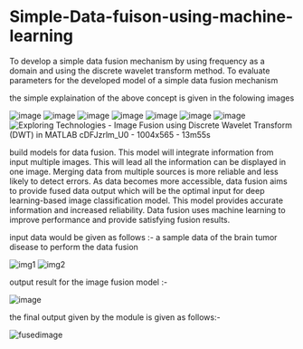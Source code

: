 # Simple-Data-fuison-using-machine-learning
To develop a simple data fusion mechanism by using frequency as a domain and using the discrete wavelet transform method. 
To evaluate parameters for the developed model of a simple data fusion mechanism

the simple explaination of the above concept is given in the folowing images

![image](https://user-images.githubusercontent.com/88313584/208738802-7238d2f2-b04f-4590-b1af-d686c8603124.png)
![image](https://user-images.githubusercontent.com/88313584/208739055-f49c24b5-ce3f-42fa-91e9-fa106673c987.png)
![image](https://user-images.githubusercontent.com/88313584/208739210-5c69f876-50c3-452a-8606-67954accd0c0.png)
![image](https://user-images.githubusercontent.com/88313584/208739467-2f547821-de9e-4fee-852e-8e707d8292fd.png)
![image](https://user-images.githubusercontent.com/88313584/208739577-43a75cd1-adf3-46d4-a07f-a4ed88680055.png)
![image](https://user-images.githubusercontent.com/88313584/208739668-ac94af28-f3d0-4020-89f8-6105afb3c6ed.png)
![image](https://user-images.githubusercontent.com/88313584/208739772-6461ee6d-17a5-467f-b690-5bc7640fb1a1.png)
![Exploring Technologies - Image Fusion using Discrete Wavelet Transform (DWT) in MATLAB  cDFJzrlm_U0 - 1004x565 - 13m55s](https://user-images.githubusercontent.com/88313584/208739963-8dcbc537-60f8-4f8f-83e7-575f1c6b3ebc.png)





build models for data fusion. This model will integrate information from input multiple images. This will lead all the information can be displayed in one image. 
Merging data from multiple sources is more reliable and less likely to detect errors. As data becomes more accessible, data fusion aims to provide fused data output 
which will be the optimal input for deep learning-based image classification model. This model provides accurate information and increased reliability.
Data fusion uses machine learning to improve performance and provide satisfying fusion results.


input data would be given as follows :- a sample data of the brain tumor disease to perform the data fusion

![img1](https://user-images.githubusercontent.com/88313584/208737319-bcd8f91e-3ebb-4ec5-b728-199733299835.jpg)
![img2](https://user-images.githubusercontent.com/88313584/208737382-9ae1a46a-9c62-4849-bf2e-b2702f039c76.jpg)



output result for the image fusion model :-

![image](https://user-images.githubusercontent.com/88313584/208737056-e8cf3717-00bb-4716-8f04-7428895d7889.png)

the final output given by the module is given as follows:-

![fusedimage](https://user-images.githubusercontent.com/88313584/208738210-5d4ba4c2-3393-468e-a176-19b0b9c4c9dc.jpg)

